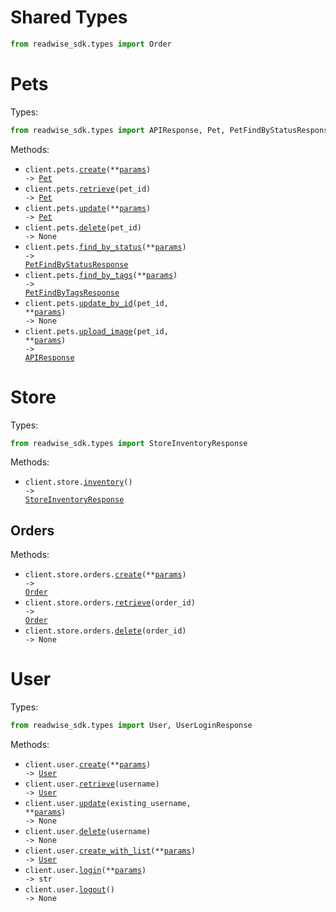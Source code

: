 # Shared Types

```python
from readwise_sdk.types import Order
```

# Pets

Types:

```python
from readwise_sdk.types import APIResponse, Pet, PetFindByStatusResponse, PetFindByTagsResponse
```

Methods:

- <code title="post /pet">client.pets.<a href="./src/readwise_sdk/resources/pets.py">create</a>(\*\*<a href="src/readwise_sdk/types/pet_create_params.py">params</a>) -> <a href="./src/readwise_sdk/types/pet.py">Pet</a></code>
- <code title="get /pet/{petId}">client.pets.<a href="./src/readwise_sdk/resources/pets.py">retrieve</a>(pet_id) -> <a href="./src/readwise_sdk/types/pet.py">Pet</a></code>
- <code title="put /pet">client.pets.<a href="./src/readwise_sdk/resources/pets.py">update</a>(\*\*<a href="src/readwise_sdk/types/pet_update_params.py">params</a>) -> <a href="./src/readwise_sdk/types/pet.py">Pet</a></code>
- <code title="delete /pet/{petId}">client.pets.<a href="./src/readwise_sdk/resources/pets.py">delete</a>(pet_id) -> None</code>
- <code title="get /pet/findByStatus">client.pets.<a href="./src/readwise_sdk/resources/pets.py">find_by_status</a>(\*\*<a href="src/readwise_sdk/types/pet_find_by_status_params.py">params</a>) -> <a href="./src/readwise_sdk/types/pet_find_by_status_response.py">PetFindByStatusResponse</a></code>
- <code title="get /pet/findByTags">client.pets.<a href="./src/readwise_sdk/resources/pets.py">find_by_tags</a>(\*\*<a href="src/readwise_sdk/types/pet_find_by_tags_params.py">params</a>) -> <a href="./src/readwise_sdk/types/pet_find_by_tags_response.py">PetFindByTagsResponse</a></code>
- <code title="post /pet/{petId}">client.pets.<a href="./src/readwise_sdk/resources/pets.py">update_by_id</a>(pet_id, \*\*<a href="src/readwise_sdk/types/pet_update_by_id_params.py">params</a>) -> None</code>
- <code title="post /pet/{petId}/uploadImage">client.pets.<a href="./src/readwise_sdk/resources/pets.py">upload_image</a>(pet_id, \*\*<a href="src/readwise_sdk/types/pet_upload_image_params.py">params</a>) -> <a href="./src/readwise_sdk/types/api_response.py">APIResponse</a></code>

# Store

Types:

```python
from readwise_sdk.types import StoreInventoryResponse
```

Methods:

- <code title="get /store/inventory">client.store.<a href="./src/readwise_sdk/resources/store/store.py">inventory</a>() -> <a href="./src/readwise_sdk/types/store_inventory_response.py">StoreInventoryResponse</a></code>

## Orders

Methods:

- <code title="post /store/order">client.store.orders.<a href="./src/readwise_sdk/resources/store/orders.py">create</a>(\*\*<a href="src/readwise_sdk/types/store/order_create_params.py">params</a>) -> <a href="./src/readwise_sdk/types/shared/order.py">Order</a></code>
- <code title="get /store/order/{orderId}">client.store.orders.<a href="./src/readwise_sdk/resources/store/orders.py">retrieve</a>(order_id) -> <a href="./src/readwise_sdk/types/shared/order.py">Order</a></code>
- <code title="delete /store/order/{orderId}">client.store.orders.<a href="./src/readwise_sdk/resources/store/orders.py">delete</a>(order_id) -> None</code>

# User

Types:

```python
from readwise_sdk.types import User, UserLoginResponse
```

Methods:

- <code title="post /user">client.user.<a href="./src/readwise_sdk/resources/user.py">create</a>(\*\*<a href="src/readwise_sdk/types/user_create_params.py">params</a>) -> <a href="./src/readwise_sdk/types/user.py">User</a></code>
- <code title="get /user/{username}">client.user.<a href="./src/readwise_sdk/resources/user.py">retrieve</a>(username) -> <a href="./src/readwise_sdk/types/user.py">User</a></code>
- <code title="put /user/{username}">client.user.<a href="./src/readwise_sdk/resources/user.py">update</a>(existing_username, \*\*<a href="src/readwise_sdk/types/user_update_params.py">params</a>) -> None</code>
- <code title="delete /user/{username}">client.user.<a href="./src/readwise_sdk/resources/user.py">delete</a>(username) -> None</code>
- <code title="post /user/createWithList">client.user.<a href="./src/readwise_sdk/resources/user.py">create_with_list</a>(\*\*<a href="src/readwise_sdk/types/user_create_with_list_params.py">params</a>) -> <a href="./src/readwise_sdk/types/user.py">User</a></code>
- <code title="get /user/login">client.user.<a href="./src/readwise_sdk/resources/user.py">login</a>(\*\*<a href="src/readwise_sdk/types/user_login_params.py">params</a>) -> str</code>
- <code title="get /user/logout">client.user.<a href="./src/readwise_sdk/resources/user.py">logout</a>() -> None</code>
